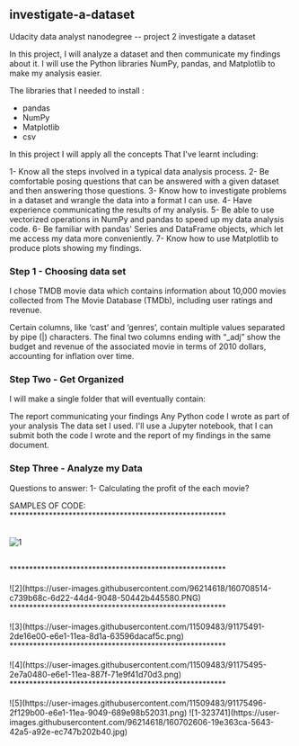 ## investigate-a-dataset
Udacity data analyst nanodegree -- project 2 investigate a dataset

In this project, I will analyze a dataset and then communicate my findings about it. I will use the Python libraries NumPy, pandas, and Matplotlib to make my analysis easier.

The libraries that I needed to install :

* pandas
* NumPy
* Matplotlib
* csv

In this project I will apply all the concepts That I've learnt including:

1- Know all the steps involved in a typical data analysis process.
2- Be comfortable posing questions that can be answered with a given dataset and then answering those questions.
3- Know how to investigate problems in a dataset and wrangle the data into a format I can use.
4- Have experience communicating the results of my analysis.
5- Be able to use vectorized operations in NumPy and pandas to speed up my data analysis code.
6- Be familiar with pandas' Series and DataFrame objects, which let me access my data more conveniently.
7- Know how to use Matplotlib to produce plots showing my findings.


### Step 1 - Choosing data set

I chose TMDB movie data which contains information about 10,000 movies collected from The Movie Database (TMDb), including user ratings and revenue.

Certain columns, like ‘cast’ and ‘genres’, contain multiple values separated by pipe (|) characters.
The final two columns ending with “_adj” show the budget and revenue of the associated movie in terms of 2010 dollars, accounting for inflation over time.

### Step Two - Get Organized

I will make a single folder that will eventually contain:

The report communicating your findings
Any Python code I wrote as part of your analysis
The data set I used.
I'll use a Jupyter notebook, that I can submit both the code I wrote and the report of my findings in the same document.

### Step Three - Analyze my Data

Questions to answer:
1- Calculating the profit of the each movie?

SAMPLES OF CODE:
<BR>
*******************************************************<BR>
<BR>

![1](https://user-images.githubusercontent.com/96214618/160707531-9edcef6d-2163-4d80-b8ff-c353c8f9de99.PNG)


<BR>
*******************************************************<BR>
<BR>
![2](https://user-images.githubusercontent.com/96214618/160708514-c739b68c-6d22-44d4-9048-50442b445580.PNG)

<BR>
*******************************************************<BR>
<BR>
![3](https://user-images.githubusercontent.com/11509483/91175491-2de16e00-e6e1-11ea-8d1a-63596dacaf5c.png)

<BR>
*******************************************************<BR>
<BR>
![4](https://user-images.githubusercontent.com/11509483/91175495-2e7a0480-e6e1-11ea-887f-71e9f41d70d3.png)

<BR>
*******************************************************<BR>
<BR>
![5](https://user-images.githubusercontent.com/11509483/91175496-2f129b00-e6e1-11ea-9049-689e98b52031.png)
  ![1-323741](https://user-images.githubusercontent.com/96214618/160702606-19e363ca-5643-42a5-a92e-ec747b202b40.jpg)


